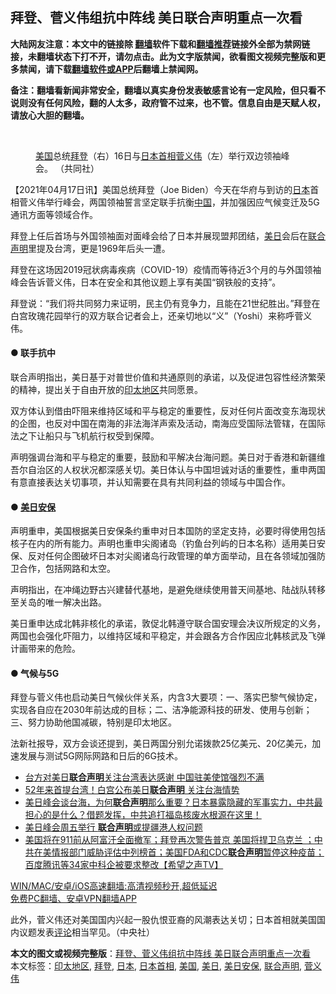  <h2>拜登、菅义伟组抗中阵线 美日联合声明重点一次看</h2> <p class="notice"><b>大陆网友注意：本文中的链接除 <a href="https://github.com/bannedbook/fanqiang" >翻墙</a>软件下载和<a href="https://github.com/killgcd/justmysocks/blob/master/README.md">翻墙推荐</a>链接外全部为禁网链接，未翻墙状态下打不开，请勿点击。此为文字版禁闻，欲看图文视频完整版和更多禁闻，请下载<a href="https://github.com/bannedbook/fanqiang">翻墙软件或APP</a>后翻墙上禁闻网。</p><p>备注：翻墙看新闻非常安全，翻墙以真实身份发表敏感言论有一定风险，但只看不说则没有任何风险，翻的人太多，政府管不过来，也不管。信息自由是天赋人权，请放心大胆的翻墙。</b></p>  <div class="entry"> <br /> <figure><a href="https://i0.wp.com/upload-images-bucket-v64rleca837do.s3.eu-west-1.amazonaws.com/wp-content/uploads/2021/04/17141337/2000x2610_0287863632327.jpeg?fit=1024%2C1336&#038;ssl=1" data-caption="美国总统拜登（右）16日与日本首相菅义伟（左）举行双边领袖峰会。 （共同社）"></a><figcaption class="wp-caption-text"><a href="https://www.bannedbook.org/bnews/tag/%e7%be%8e%e5%9b%bd/" class="st_tag internal_tag" rel="tag" title="标签 美国 下的日志">美国</a>总统<a href="https://www.bannedbook.org/bnews/tag/%e6%8b%9c%e7%99%bb/" class="st_tag internal_tag" rel="tag" title="标签 拜登 下的日志">拜登</a>（右）16日与<a href="https://www.bannedbook.org/bnews/tag/%E6%97%A5%E6%9C%AC%E9%A6%96%E7%9B%B8/" class="st_tag internal_tag" rel="tag" title="标签 日本首相 下的日志">日本首相</a><a href="https://www.bannedbook.org/bnews/tag/%e8%8f%85%e4%b9%89%e4%bc%9f/" class="st_tag internal_tag" rel="tag" title="标签 菅义伟 下的日志">菅义伟</a>（左）举行双边领袖峰会。 （共同社）</figcaption></figure> <p>【2021年04月17日讯】美国总统拜登（Joe Biden）今天在华府与到访的<a href="https://www.bannedbook.org/bnews/tag/%e6%97%a5%e6%9c%ac/" class="st_tag internal_tag" rel="tag" title="标签 日本 下的日志">日本</a>首相菅义伟举行峰会，两国领袖誓言坚定联手抗衡<span class='wp_keywordlink_affiliate'><a href="https://www.bannedbook.org/" title="中国" target="_blank">中国</a></span>，并加强因应气候变迁及5G通讯方面等领域合作。</p> <p>拜登上任后首场与外国领袖面对面峰会给了日本并展现盟邦团结，<a href="https://www.bannedbook.org/bnews/tag/%E7%BE%8E%E6%97%A5/" class="st_tag internal_tag" rel="tag" title="标签 美日 下的日志">美日</a>会后在<a href="https://www.bannedbook.org/bnews/tag/%E8%81%94%E5%90%88%E5%A3%B0%E6%98%8E/" class="st_tag internal_tag" rel="tag" title="标签 联合声明 下的日志">联合声明</a>里提及台湾，更是1969年后头一遭。</p> <p>拜登在这场因2019冠状病毒疾病（COVID-19）疫情而等待近3个月的与外国领袖峰会告诉菅义伟，日本在安全和其他议题上享有美国“钢铁般的支持”。</p>  <p>拜登说：“我们将共同努力来证明，民主仍有竞争力，且能在21世纪胜出。”拜登在白宫玫瑰花园举行的双方联合记者会上，还亲切地以“义”（Yoshi）来称呼菅义伟。</p> <h4><strong>● 联手抗中</strong></h4> <p>联合声明指出，美日基于对普世价值和共通原则的承诺，以及促进包容性经济繁荣的精神，提出关于自由开放的<a href="https://www.bannedbook.org/bnews/tag/%e5%8d%b0%e5%a4%aa%e5%9c%b0%e5%8c%ba/" class="st_tag internal_tag" rel="tag" title="标签 印太地区 下的日志">印太地区</a>共同愿景。</p> <p>双方体认到借由吓阻来维持区域和平与稳定的重要性，反对任何片面改变东海现状的企图，也反对中国在南海的非法海洋声索及活动，南海应受国际法管辖，在国际法之下让船只与飞机航行权受到保障。</p>  <p>声明强调台海和平与稳定的重要，鼓励和平解决台海问题。美日对于香港和新疆维吾尔自治区的人权状况都深感关切。美日体认与中国坦诚对话的重要性，重申两国有意直接表达关切事项，并认知需要在具有共同利益的领域与中国合作。</p> <h4><strong>● <a href="https://www.bannedbook.org/bnews/tag/%E7%BE%8E%E6%97%A5%E5%AE%89%E4%BF%9D/" class="st_tag internal_tag" rel="tag" title="标签 美日安保 下的日志">美日安保</a></strong></h4> <p>声明重申，美国根据美日安保条约重申对日本国防的坚定支持，必要时得使用包括核子在内的所有能力。声明也重申尖阁诸岛（钓鱼台列屿的日本名称）适用美日安保、反对任何企图破坏日本对尖阁诸岛行政管理的单方面举动，且在各领域加强防卫合作，包括网路和太空。</p> <p>声明指出，在冲绳边野古兴建替代基地，是避免继续使用普天间基地、陆战队转移至关岛的唯一解决出路。</p>  <p>美日重申达成北韩非核化的承诺，敦促北韩遵守联合国安理会决议所规定的义务，两国也会强化吓阻力，以维持区域和平稳定，并会跟各方合作因应北韩核武及飞弹计画带来的危险。</p> <h4><strong>● 气候与5G</strong></h4> <p>拜登与菅义伟也启动美日气候伙伴关系，内含3大要项：一、落实巴黎气候协定，实现各自应在2030年前达成的目标；二、洁净能源科技的研发、使用与创新；三、努力协助他国减碳，特别是印太地区。</p> <p>法新社报导，双方会谈还提到，美日两国分别允诺拨款25亿美元、20亿美元，加速发展与测试5G网际网路和日后的6G技术。</p>  <ul class='op-related-articles' title='相关阅读'> <li><a href='https://www.bannedbook.org/bnews/headline/20210417/1528388.html' target='_blank'>台方对美日<b>联合声明</b>关注台湾表达感谢 中国驻美使馆强烈不满</a></li> <li><a href='https://www.bannedbook.org/bnews/comments/20210417/1528182.html' target='_blank'>52年来首提台湾！白宫公布美日<b>联合声明</b> 关注台海情势</a></li> <li><a href='https://www.bannedbook.org/bnews/bannedvideo/20210417/1527947.html' target='_blank'>美日峰会谈台海，为何<b>联合声明</b>那么重要？日本暴露隐藏的军事实力，中共最担心的是什么？借题发挥，中共追打福岛核废水根源在这里！</a></li> <li><a href='https://www.bannedbook.org/bnews/headline/20210416/1527701.html' target='_blank'>美日峰会周五举行 <b>联合声明</b>或提疆港人权问题</a></li> <li><a href='https://www.bannedbook.org/bnews/comments/20210414/1525749.html' target='_blank'>美国将在911前从阿富汗全面撤军；拜登再次警告普京  美国将捍卫乌克兰 ；中共在美情报部门威胁评估中列榜首；美国FDA和CDC<b>联合声明</b>暂停这种疫苗；百度腾讯等34家中科企被要求整改【希望之声TV】</a></li> </ul> <p class="texttj"> <a href="https://github.com/bannedbook/fanqiang/wiki/V2ray%E6%9C%BA%E5%9C%BA" target="_blank">WIN/MAC/安卓/iOS高速翻墙:高清视频秒开,超低延迟</a><br/> <a href="https://github.com/bannedbook/fanqiang/wiki/%E7%A6%81%E9%97%BB%E7%BD%91%E5%AE%89%E5%8D%93%E7%BF%BB%E5%A2%99%E6%96%B0%E9%97%BBAPP" target="_blank">免费PC翻墙、安卓VPN翻墙APP</a></p><p>此外，菅义伟还对美国国内兴起一股仇恨亚裔的风潮表达关切；日本首相就美国国内议题发表<span class='wp_keywordlink_affiliate'><a href="https://www.bannedbook.org/bnews/comments/" title="新闻评论" target="_blank">评论</a></span>相当罕见。（中央社）</p><a name='sharetosocial'></a>       <div><b>本文的图文或视频完整版</b>：<a href='https://www.bannedbook.org/bnews/comments/20210417/1528441.html'>拜登、菅义伟组抗中阵线 美日联合声明重点一次看</a></div>  </div><!--END ENTRY--> <div class="postfooter"> <div>本文标签：<a href="https://www.bannedbook.org/bnews/tag/%e5%8d%b0%e5%a4%aa%e5%9c%b0%e5%8c%ba/" rel="tag">印太地区</a>, <a href="https://www.bannedbook.org/bnews/tag/%e6%8b%9c%e7%99%bb/" rel="tag">拜登</a>, <a href="https://www.bannedbook.org/bnews/tag/%e6%97%a5%e6%9c%ac/" rel="tag">日本</a>, <a href="https://www.bannedbook.org/bnews/tag/%E6%97%A5%E6%9C%AC%E9%A6%96%E7%9B%B8/" rel="tag">日本首相</a>, <a href="https://www.bannedbook.org/bnews/tag/%e7%be%8e%e5%9b%bd/" rel="tag">美国</a>, <a href="https://www.bannedbook.org/bnews/tag/%E7%BE%8E%E6%97%A5/" rel="tag">美日</a>, <a href="https://www.bannedbook.org/bnews/tag/%E7%BE%8E%E6%97%A5%E5%AE%89%E4%BF%9D/" rel="tag">美日安保</a>, <a href="https://www.bannedbook.org/bnews/tag/%E8%81%94%E5%90%88%E5%A3%B0%E6%98%8E/" rel="tag">联合声明</a>, <a href="https://www.bannedbook.org/bnews/tag/%e8%8f%85%e4%b9%89%e4%bc%9f/" rel="tag">菅义伟</a></div>  </div><!--END POSTFOOTER--> 
